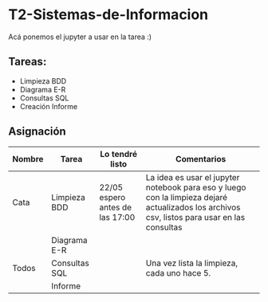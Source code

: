 # T2-Sistemas-de-Informacion
Acá ponemos el jupyter a usar en la tarea :)

## Tareas:
- Limpieza BDD
- Diagrama E-R
- Consultas SQL
- Creación Informe

## Asignación

| Nombre     | Tarea      | Lo tendré listo     | Comentarios |
| ------------- | ------------- | -------- | -------- |
| Cata          | Limpieza BDD         | 22/05 espero antes de las 17:00  | La idea es usar el jupyter notebook para eso y luego con la limpieza dejaré actualizados los archivos csv, listos para usar en las consultas|
|   | Diagrama E-R | | |
|Todos | Consultas SQL| | Una vez lista la limpieza, cada uno hace 5.|
| | Informe| | |
